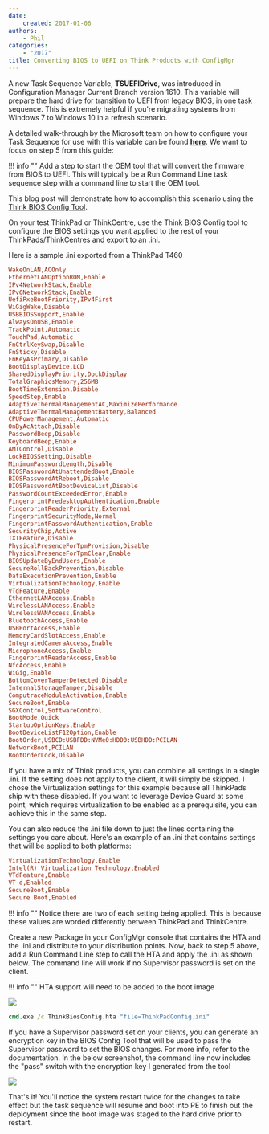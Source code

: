 ```yaml
---
date:
    created: 2017-01-06
authors:
    - Phil
categories:
    - "2017"
title: Converting BIOS to UEFI on Think Products with ConfigMgr
---
```


A new Task Sequence Variable, **TSUEFIDrive**, was introduced in Configuration Manager Current Branch version 1610. This variable will prepare the hard drive for transition to UEFI from legacy BIOS, in one task sequence. This is extremely helpful if you're migrating systems from Windows 7 to Windows 10 in a refresh scenario.

A detailed walk-through by the Microsoft team on how to configure your Task Sequence for use with this variable can be found [**here**](https://docs.microsoft.com/sccm/osd/deploy-use/task-sequence-steps-to-manage-bios-to-uefi-conversion). We want to focus on step 5 from this guide:
<!-- more -->
!!! info ""
    Add a step to start the OEM tool that will convert the firmware from BIOS to UEFI. This will typically be a Run Command Line task sequence step with a command line to start the OEM tool.

This blog post will demonstrate how to accomplish this scenario using the [Think BIOS Config Tool](https://docs.lenovocdrt.com/#/tbct/tbct_top).

On your test ThinkPad or ThinkCentre, use the Think BIOS Config tool to configure the BIOS settings you want applied to the rest of your ThinkPads/ThinkCentres and export to an .ini.

Here is a sample .ini exported from a ThinkPad T460

```ini
WakeOnLAN,ACOnly
EthernetLANOptionROM,Enable
IPv4NetworkStack,Enable
IPv6NetworkStack,Enable
UefiPxeBootPriority,IPv4First
WiGigWake,Disable
USBBIOSSupport,Enable
AlwaysOnUSB,Enable
TrackPoint,Automatic
TouchPad,Automatic
FnCtrlKeySwap,Disable
FnSticky,Disable
FnKeyAsPrimary,Disable
BootDisplayDevice,LCD
SharedDisplayPriority,DockDisplay
TotalGraphicsMemory,256MB
BootTimeExtension,Disable
SpeedStep,Enable
AdaptiveThermalManagementAC,MaximizePerformance
AdaptiveThermalManagementBattery,Balanced
CPUPowerManagement,Automatic
OnByAcAttach,Disable
PasswordBeep,Disable
KeyboardBeep,Enable
AMTControl,Disable
LockBIOSSetting,Disable
MinimumPasswordLength,Disable
BIOSPasswordAtUnattendedBoot,Enable
BIOSPasswordAtReboot,Disable
BIOSPasswordAtBootDeviceList,Disable
PasswordCountExceededError,Enable
FingerprintPredesktopAuthentication,Enable
FingerprintReaderPriority,External
FingerprintSecurityMode,Normal
FingerprintPasswordAuthentication,Enable
SecurityChip,Active
TXTFeature,Disable
PhysicalPresenceForTpmProvision,Disable
PhysicalPresenceForTpmClear,Enable
BIOSUpdateByEndUsers,Enable
SecureRollBackPrevention,Disable
DataExecutionPrevention,Enable
VirtualizationTechnology,Enable
VTdFeature,Enable
EthernetLANAccess,Enable
WirelessLANAccess,Enable
WirelessWANAccess,Enable
BluetoothAccess,Enable
USBPortAccess,Enable
MemoryCardSlotAccess,Enable
IntegratedCameraAccess,Enable
MicrophoneAccess,Enable
FingerprintReaderAccess,Enable
NfcAccess,Enable
WiGig,Enable
BottomCoverTamperDetected,Disable
InternalStorageTamper,Disable
ComputraceModuleActivation,Enable
SecureBoot,Enable
SGXControl,SoftwareControl
BootMode,Quick
StartupOptionKeys,Enable
BootDeviceListF12Option,Enable
BootOrder,USBCD:USBFDD:NVMe0:HDD0:USBHDD:PCILAN
NetworkBoot,PCILAN
BootOrderLock,Disable
```

If you have a mix of Think products, you can combine all settings in a single .ini. If the setting does not apply to the client, it will simply be skipped. I chose the Virtualization settings for this example because all ThinkPads ship with these disabled. If you want to leverage Device Guard at some point, which requires virtualization to be enabled as a prerequisite, you can achieve this in the same step.

You can also reduce the .ini file down to just the lines containing the settings you care about. Here's an example of an .ini that contains settings that will be applied to both platforms:

```ini
VirtualizationTechnology,Enable
Intel(R) Virtualization Technology,Enabled
VTdFeature,Enable
VT-d,Enabled
SecureBoot,Enable
Secure Boot,Enabled 
```

!!! info ""
    Notice there are two of each setting being applied. This is because these values are worded differently between ThinkPad and ThinkCentre.

Create a new Package in your ConfigMgr console that contains the HTA and the .ini and distribute to your distribution points. Now, back to step 5 above, add a Run Command Line step to call the HTA and apply the .ini as shown below. The command line will work if no Supervisor password is set on the client.

!!! info ""
    HTA support will need to be added to the boot image

![](https://cdrt.github.io/mk_blog/img/2017/bios_to_uefi/image1.jpg)

```cmd
cmd.exe /c ThinkBiosConfig.hta "file=ThinkPadConfig.ini"
```

If you have a Supervisor password set on your clients, you can generate an encryption key in the BIOS Config Tool that will be used to pass the Supervisor password to set the BIOS changes. For more info, refer to the documentation. In the below screenshot, the command line now includes the "pass" switch with the encryption key I generated from the tool

![](https://cdrt.github.io/mk_blog/img/2017/bios_to_uefi/image2.jpg)

That's it! You'll notice the system restart twice for the changes to take effect but the task sequence will resume and boot into PE to finish out the deployment since the boot image was staged to the hard drive prior to restart.
